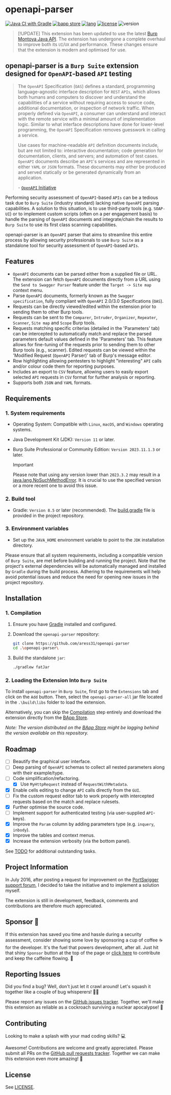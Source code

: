 # openapi-parser

[![Java CI with Gradle](https://github.com/aress31/openapi-parser/actions/workflows/gradle-build.yml/badge.svg)](https://github.com/aress31/openapi-parser/actions/workflows/gradle-build.yml)
<a href="https://portswigger.net/bappstore/6bf7574b632847faaaa4eb5e42f1757c"><img alt="bapp store" src="https://img.shields.io/badge/BApp-Published-orange.svg"></a>
<a href="https://www.java.com"><img alt="lang" src="https://img.shields.io/badge/Lang-Java-blue.svg"></a>
<a href="https://opensource.org/licenses/Apache-2.0"><img alt="license" src="https://img.shields.io/badge/License-Apache%202.0-red.svg"></a>
<img alt="version" src="https://img.shields.io/badge/Version-2.3-green.svg">

> [!UPDATE]
> This extension has been updated to use the latest [Burp Montoya Java API](https://portswigger.github.io/burp-extensions-montoya-api/javadoc/burp/api/montoya/package-summary.html). The extension has undergone a complete overhaul to improve both its `UI`/`UX` and performance. These changes ensure that the extension is modern and optimised for use.

## openapi-parser is a `Burp Suite` extension designed for `OpenAPI`-based `API` testing

> The `OpenAPI` Specification (`OAS`) defines a standard, programming language-agnostic interface description for `REST` `APIs`, which allows both humans and computers to discover and understand the capabilities of a service without requiring access to source code, additional documentation, or inspection of network traffic. When properly defined via `OpenAPI`, a consumer can understand and interact with the remote service with a minimal amount of implementation logic. Similar to what interface descriptions have done for lower-level programming, the `OpenAPI` Specification removes guesswork in calling a service.
>
> Use cases for machine-readable `API` definition documents include, but are not limited to: interactive documentation; code generation for documentation, clients, and servers; and automation of test cases. `OpenAPI` documents describe an `API`'s services and are represented in either `YAML` or `JSON` formats. These documents may either be produced and served statically or be generated dynamically from an application.
>
> \- [`OpenAPI` Initiative](https://github.com/OAI/`OpenAPI`-Specification)

Performing security assessment of `OpenAPI`-based `APIs` can be a tedious task due to `Burp Suite` (industry standard) lacking native `OpenAPI` parsing capabilities. A solution to this situation, is to use third-party tools (e.g. `SOAP-UI`) or to implement custom scripts (often on a per engagement basis) to handle the parsing of `OpenAPI` documents and integrate/chain the results to `Burp Suite` to use its first class scanning capabilities.

openapi-parser is an `OpenAPI` parser that aims to streamline this entire process by allowing security professionals to use `Burp Suite` as a standalone tool for security assessment of `OpenAPI`-based `APIs`.

## Features

- `OpenAPI` documents can be parsed either from a supplied file or URL. The extension can fetch `OpenAPI` documents directly from a URL using the `Send to Swagger Parser` feature under the `Target -> Site map` context menu.
- Parse `OpenAPI` documents, formerly known as the `Swagger specification`, fully compliant with `OpenAPI` 2.0/3.0 Specifications (`OAS`).
- Requests can be directly viewed/edited within the extension prior to sending them to other Burp tools.
- Requests can be sent to the `Comparer`, `Intruder`, `Organizer`, `Repeater`, `Scanner`, `Site map` and `Scope` Burp tools.
- Requests matching specific criterias (detailed in the 'Parameters' tab) can be intercepted to automatically match and replace the parsed parameters default values defined in the 'Parameters' tab. This feature allows for fine-tuning of the requests prior to sending them to other Burp tools (e.g., scanner). Edited requests can be viewed within the 'Modified Request (`OpenAPI` Parser)' tab of Burp's message editor.
- Row highlighting allowing pentesters to highlight "interesting" `API` calls and/or colour code them for reporting purposes.
- Includes an export to `CSV` feature, allowing users to easily export selected `API` requests in `CSV` format for further analysis or reporting.
- Supports both `JSON` and `YAML` formats.

## Requirements

### 1. System requirements

- Operating System: Compatible with `Linux`, `macOS`, and `Windows` operating systems.
- Java Development Kit (JDK): `Version 11` or later.
- Burp Suite Professional or Community Edition: `Version 2023.11.1.3` or later.

  > [!IMPORTANT]
  > Please note that using any version lower than `2023.3.2` may result in a [java.lang.NoSuchMethodError](https://forum.portswigger.net/thread/montoya-api-nosuchmethoderror-275048be). It is crucial to use the specified version or a more recent one to avoid this issue.

### 2. Build tool

- Gradle: `Version 8.5` or later (recommended). The [build.gradle](https://github.com/aress31/openapi-parser/blob/main/lib/build.gradle) file is provided in the project repository.

### 3. Environment variables

- Set up the `JAVA_HOME` environment variable to point to the `JDK` installation directory.

Please ensure that all system requirements, including a compatible version of `Burp Suite`, are met before building and running the project. Note that the project's external dependencies will be automatically managed and installed by `Gradle` during the build process. Adhering to the requirements will help avoid potential issues and reduce the need for opening new issues in the project repository.

## Installation

### 1. Compilation

1. Ensure you have [Gradle](https://gradle.org/) installed and configured.

2. Download the `openapi-parser` repository:

   ```bash
   git clone https://github.com/aress31/openapi-parser
   cd .\openapi-parser\
   ```

3. Build the standalone `jar`:

   ```bash
   ./gradlew fatJar
   ```

### 2. Loading the Extension Into `Burp Suite`

To install `openapi-parser` in `Burp Suite`, first go to the `Extensions` tab and click on the `Add` button. Then, select the `openapi-parser-all` jar file located in the `.\build\libs` folder to load the extension.

Alternatively, you can skip the [Compilation](#1-compilation) step entirely and download the extension directly from the [BApp Store](https://portswigger.net/bappstore/6bf7574b632847faaaa4eb5e42f1757c).

_Note: The version distributed on the [BApp Store](https://portswigger.net/bappstore/6bf7574b632847faaaa4eb5e42f1757c) might be lagging behind the version available on this repository._

## Roadmap

- [ ] Beautify the graphical user interface.
- [ ] Deep parsing of `OpenAPI` schemas to collect all nested parameters along with their example/type.
- [ ] Code simplification/refactoring.
  - [x] Use `MyHttpRequest` instead of `RequestWithMetadata`.
- [x] Enable cells editing to change `API` calls directly from the `GUI`.
- [ ] Fix the custom request editor tab to work properly with intercepted requests based on the match and replace rulesets.
- [x] Further optimise the source code.
- [ ] Implement support for authenticated testing (via user-supplied `API`-keys).
- [x] Improve the `Param` column by adding parameters type (e.g. `inquery`, `inbody`).
- [x] Improve the tables and context menus.
- [x] Increase the extension verbosity (via the bottom panel).

See [TODO](TODO.md) for additional outstanding tasks.

## Project Information

In July 2016, after posting a request for improvement on the [PortSwigger support forum](https://support.portswigger.net/customer/portal/questions/16358278-swagger-parser-and-wsdler-improvement), I decided to take the initiative and to implement a solution myself.

The extension is still in development, feedback, comments and contributions are therefore much appreciated.

## Sponsor 💖

If this extension has saved you time and hassle during a security assessment, consider showing some love by sponsoring a cup of coffee ☕ for the developer. It's the fuel that powers development, after all. Just hit that shiny `Sponsor` button at the top of the page or [click here](https://github.com/sponsors/aress31) to contribute and keep the caffeine flowing. 💸

## Reporting Issues

Did you find a bug? Well, don't just let it crawl around! Let's squash it together like a couple of bug whisperers! 🐛💪

Please report any issues on the [GitHub issues tracker](https://github.com/aress31/openapi-parser/issues). Together, we'll make this extension as reliable as a cockroach surviving a nuclear apocalypse! 🚀

## Contributing

Looking to make a splash with your mad coding skills? 💻

Awesome! Contributions are welcome and greatly appreciated. Please submit all PRs on the [GitHub pull requests tracker](https://github.com/aress31/openapi-parser/pulls). Together we can make this extension even more amazing! 🚀

## License

See [LICENSE](LICENSE).
